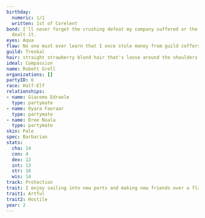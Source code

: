 ```yaml
---
birthday:
  numeric: 1/1
  written: 1st of Corelent
bond: I'll never forget the crushing defeat my company suffered or the enemies who
  dealt it.
eyes: Aqua
flaw: No one must ever learn that I once stole money from guild coffers.
guild: Treskal
hair: straight strawberry blond hair that's loose around the shoulders
ideal: Compassion
name: Robett Grell
organizations: []
partyID: 6
race: Half-Elf
relationships:
- name: Giacomo Edraele
  type: partymate
- name: Oyara Faoraar
  type: partymate
- name: Dree Nuala
  type: partymate
skin: Pale
spec: Barbarian
stats:
  cha: 14
  con: 4
  dex: 12
  int: 13
  str: 16
  wis: 14
track: Protection
trait: I enjoy sailing into new ports and making new friends over a flagon of ale.
trait1: Artful
trait2: Hostile
year: 2
---
```

